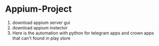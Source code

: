 # Appium-Project
1. download appium server gui 
2. download appium instector
3. Here is the automation with python for telegram apps and crown apps that can't found in play store
